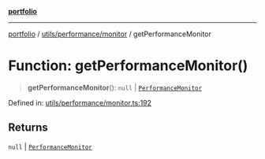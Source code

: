 [**portfolio**](../../../../README.md)

***

[portfolio](../../../../modules.md) / [utils/performance/monitor](../README.md) / getPerformanceMonitor

# Function: getPerformanceMonitor()

> **getPerformanceMonitor**(): `null` \| [`PerformanceMonitor`](../classes/PerformanceMonitor.md)

Defined in: [utils/performance/monitor.ts:192](https://github.com/tnorlund/Portfolio/blob/cfacd1ba52b097157cf91fcd1d100902a8f59a1f/portfolio/utils/performance/monitor.ts#L192)

## Returns

`null` \| [`PerformanceMonitor`](../classes/PerformanceMonitor.md)
